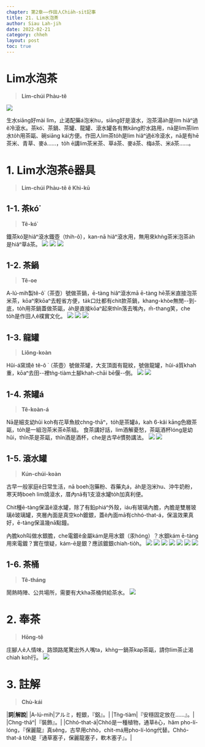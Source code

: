 ```yaml
---
chapter: 第2章——作田人Chia̍h-si̍t記事
title: 21. Lim水泡茶
author: Siau Lah-jih
date: 2022-02-21
category: chheh
layout: post
toc: true
---
```


# Lim水泡茶
> **Lim-chúi Phàu-tê**

![](../too5/13/13-2-11.茶鈷忠義.jpg)

生水siāng好mài lim，止渴配藥á泡米hu，siāng好是滾水，泡茶湯a̍h是lim hiâⁿ過ê冷滾水。茶kó͘、茶鍋、茶罐、龍罐、滾水罐各有無kāng貯水路用，nā是lim茶lim水to̍h用茶甌、碗siāng kái方便。作田人lim茶to̍h是lim hiâⁿ過ê冷滾水，nā是有hē茶米、青草、麥á‥‥‥，to̍h ē講lim茶米茶、草á茶、麥á茶、梅á茶、米á茶‥‥‥。

# 1. Lim水泡茶ê器具
>**Lim-chúi Phàu-tê ê Khì-kū**
  
  
## 1-1. 茶kó͘
>**Tê-kó͘**

鐵茶kó͘是hiâⁿ滾水鐵壺（thih-ô͘），kan-nā hiâⁿ滾水用，無用來khǹg茶米泡茶a̍h是hiâⁿ草á茶。
![](../too5/13/13-2-12.茶鈷.jpg)
![](../too5/13/13-2-13.茶鈷.jpg)
![](../too5/13/13-2-13a.茶鈷.jpg)

## 1-2. 茶鍋
>**Tê-oe**

A-lú-mih製tê-ô͘（茶壺）號做茶鍋，ē-tàng hiâⁿ滾水mā ē-tàng hē茶米直接泡茶米茶，kōaⁿ來kōaⁿ去輕省方便，ta̍k口灶都有chit款茶鍋，khang-khòe無閒--到-底，to̍h用茶鍋蓋做茶甌，a̍h是直接kōaⁿ起來thîn落去嘴內，m̄-thang笑，che to̍h是作田人ê樸實文化。
![](../too5/13/13-2-14.茶鍋陳慶芳.jpg)
![](../too5/13/13-2-15.茶鍋陳慶芳.jpg)
![](../too5/13/13-2-15a.茶鍋.jpg)

## 1-3. 龍罐
>**Liông-koàn**

Hûi-á窯燒ê tê-ô ͘（茶壺）號做茶罐，大支頂面有龍紋，號做龍罐，hûi-á質khah重，kōaⁿ去田--裡tǹg-tiàm土腳khah-chāi bē偃--倒。
![](../too5/13/13-2-16.龍罐.jpg)
![](../too5/13/13-2-17.龍罐陳萬來.jpg)

## 1-4. 茶罐á
>**Tê-koàn-á**

Nā是細支幼hûi koh有花草魚紋chng-thāⁿ，to̍h是茶罐á，kah 6-kâi kāng色緻茶甌，to̍h是一組泡茶米茶ê茶組。
食茶講好話，lim酒解憂愁，茶甌酒杯lóng是幼hûi，thîn茶是茶甌，thîn酒是酒杯，che是古早ê慣勢講法。
![](../too5/13/13-2-18.茶罐仔茶甌.jpg)
![](../too5/13/13-2-19.茶罐仔茶甌.jpg)

## 1-5. 滾水罐
>**Kún-chúi-koàn**

古早一般家庭ê日常生活，nā boeh泡藥粉、吞藥丸á，a̍h是泡米hu、沖牛奶粉，寒天時boeh lim燒滾水，厝內nā有1支滾水罐to̍h加真利便。

Chit種ē-tàng保溫ê滾水罐，除了有鉛phiáⁿ外殼，iáu有玻璃內膽，內膽是雙層玻璃ê玻璃罐，夾層內面是真空koh鍍銀，蓋ê內面mā有chhó-that-á，保溫效果真好，ē-tàng保溫幾nā點鐘。

內膽koh叫做水銀膽，che電鍍ê金屬kám是用水銀（汞hóng）？水銀kám ē-tàng用來電鍍？實在懷疑，kám-ē是銀？應該鍍銀chiah-tio̍h。
![](../too5/13/13-2-20.滾水罐.jpg)
![](../too5/13/13-2-21.滾水罐.jpg)
![](../too5/13/13-2-22.滾水罐.jpg)
![](../too5/13/13-2-23.滾水罐.jpg)
![](../too5/13/13-2-24.滾水罐陳慶芳.jpg)
![](../too5/13/13-2-24a.溫罐.jpg)
![](../too5/13/13-2-24b.溫罐.jpg)

## 1-6. 茶桶
>**Tê-tháng**
  
鬧熱時陣、公共場所，需要有大kha茶桶供給茶水。
![](../too5/13/13-2-10.茶水桶.jpg)

# 2. 奉茶
>**Hōng-tê**

庄腳人ê人情味，路頭路尾驚出外人嘴ta，khǹg一鍋茶kap茶甌，請你lim茶止渴chiah koh行。
![](../too5/13/13-1-0.奉茶.jpg)


# 3. 註解
> **Chù-kái**

|**詞**|**解說**|
|A-lú-mih|アルミ，輕銀，『鋁』。|
|Tǹg-tiàm|『安穩固定放在‥‥‥』。|
|Chng-thāⁿ|『裝飾』。|
|Chhó-that-á|Chhó是一種植物，通草ê心，hâm pho-lí-lóng，『保麗龍』真sêng，古早用chhò，chit-má用pho-lí-lóng代替。Chhó-that-á to̍h是『通草塞子，保麗龍塞子，軟木塞子』。|
